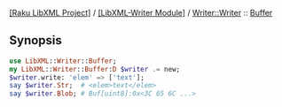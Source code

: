[[Raku LibXML Project]](https://libxml-raku.github.io)
 / [[LibXML-Writer Module]](https://libxml-raku.github.io/LibXML-Writer-raku)
 / [Writer::Writer](https://libxml-raku.github.io/LibXML-Writer-raku/Writer/Writer)
 :: [Buffer](https://libxml-raku.github.io/LibXML-Writer-raku/Writer/Writer/Buffer)

Synopsis
--------

```raku
use LibXML::Writer::Buffer;
my LibXML::Writer::Buffer:D $writer .= new;
$writer.write: 'elem' => ['text'];
say $writer.Str;  # <elem>text</elem>
say $writer.Blob; # Buf[uint8]:0x<3C 65 6C ...>
```

